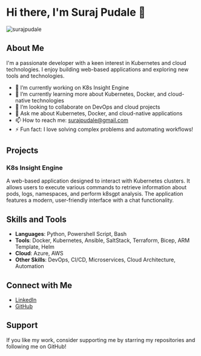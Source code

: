 # Hi there, I'm Suraj Pudale 👋

<p align="left"> <img src="https://komarev.com/ghpvc/?username=surajpudale&label=Profile%20views&color=0e75b6&style=flat" alt="surajpudale" /> </p>

## About Me

I'm a passionate developer with a keen interest in Kubernetes and cloud technologies. I enjoy building web-based applications and exploring new tools and technologies.

- 🔭 I’m currently working on K8s Insight Engine
- 🌱 I’m currently learning more about Kubernetes, Docker, and cloud-native technologies
- 👯 I’m looking to collaborate on DevOps and cloud projects
- 💬 Ask me about Kubernetes, Docker, and cloud-native applications
- 📫 How to reach me: surajpudale@gmail.com
- ⚡ Fun fact: I love solving complex problems and automating workflows!

## Projects

### K8s Insight Engine
A web-based application designed to interact with Kubernetes clusters. It allows users to execute various commands to retrieve information about pods, logs, namespaces, and perform k8sgpt analysis. The application features a modern, user-friendly interface with a chat functionality.

## Skills and Tools

- **Languages**: Python, Powershell Script, Bash
- **Tools**: Docker, Kubernetes, Ansible, SaltStack, Terraform, Bicep, ARM Template, Helm
- **Cloud**: Azure, AWS
- **Other Skills**: DevOps, CI/CD, Microservices, Cloud Architecture, Automation

## Connect with Me

- [LinkedIn](https://www.linkedin.com/in/suraj-pudale-2a730921/)
- [GitHub](https://github.com/surajpudale)

## Support

If you like my work, consider supporting me by starring my repositories and following me on GitHub!
